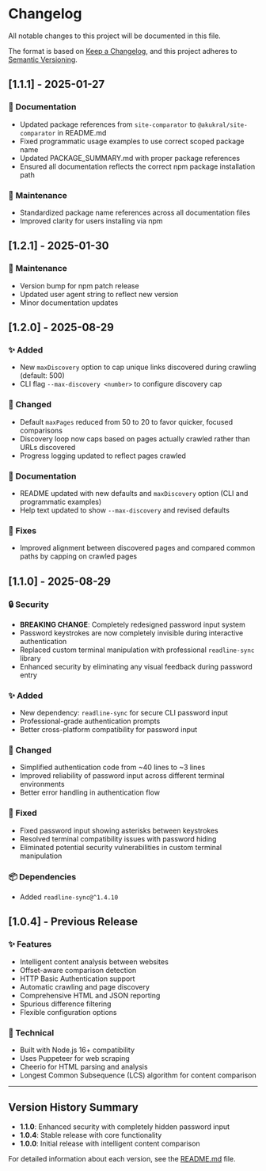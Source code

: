 # Changelog

All notable changes to this project will be documented in this file.

The format is based on [Keep a Changelog](https://keepachangelog.com/en/1.0.0/),
and this project adheres to [Semantic Versioning](https://semver.org/spec/v2.0.0.html).

## [1.1.1] - 2025-01-27

### 📝 Documentation
- Updated package references from `site-comparator` to `@akukral/site-comparator` in README.md
- Fixed programmatic usage examples to use correct scoped package name
- Updated PACKAGE_SUMMARY.md with proper package references
- Ensured all documentation reflects the correct npm package installation path

### 🔧 Maintenance
- Standardized package name references across all documentation files
- Improved clarity for users installing via npm

## [1.2.1] - 2025-01-30

### 🔧 Maintenance
- Version bump for npm patch release
- Updated user agent string to reflect new version
- Minor documentation updates

## [1.2.0] - 2025-08-29

### ✨ Added
- New `maxDiscovery` option to cap unique links discovered during crawling (default: 500)
- CLI flag `--max-discovery <number>` to configure discovery cap

### 🔧 Changed
- Default `maxPages` reduced from 50 to 20 to favor quicker, focused comparisons
- Discovery loop now caps based on pages actually crawled rather than URLs discovered
- Progress logging updated to reflect pages crawled

### 📝 Documentation
- README updated with new defaults and `maxDiscovery` option (CLI and programmatic examples)
- Help text updated to show `--max-discovery` and revised defaults

### 🐛 Fixes
- Improved alignment between discovered pages and compared common paths by capping on crawled pages

## [1.1.0] - 2025-08-29

### 🔒 Security
- **BREAKING CHANGE**: Completely redesigned password input system
- Password keystrokes are now completely invisible during interactive authentication
- Replaced custom terminal manipulation with professional `readline-sync` library
- Enhanced security by eliminating any visual feedback during password entry

### ✨ Added
- New dependency: `readline-sync` for secure CLI password input
- Professional-grade authentication prompts
- Better cross-platform compatibility for password input

### 🔧 Changed
- Simplified authentication code from ~40 lines to ~3 lines
- Improved reliability of password input across different terminal environments
- Better error handling in authentication flow

### 🐛 Fixed
- Fixed password input showing asterisks between keystrokes
- Resolved terminal compatibility issues with password hiding
- Eliminated potential security vulnerabilities in custom terminal manipulation

### 📦 Dependencies
- Added `readline-sync@^1.4.10`

## [1.0.4] - Previous Release

### ✨ Features
- Intelligent content analysis between websites
- Offset-aware comparison detection
- HTTP Basic Authentication support
- Automatic crawling and page discovery
- Comprehensive HTML and JSON reporting
- Spurious difference filtering
- Flexible configuration options

### 🔧 Technical
- Built with Node.js 16+ compatibility
- Uses Puppeteer for web scraping
- Cheerio for HTML parsing and analysis
- Longest Common Subsequence (LCS) algorithm for content comparison

---

## Version History Summary

- **1.1.0**: Enhanced security with completely hidden password input
- **1.0.4**: Stable release with core functionality
- **1.0.0**: Initial release with intelligent content comparison

For detailed information about each version, see the [README.md](README.md) file.
